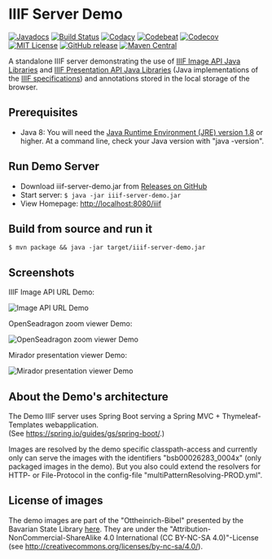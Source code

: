 # IIIF Server Demo

[![Javadocs](http://javadoc.io/badge/de.digitalcollections/iiif-server-demo.svg)](http://javadoc.io/doc/de.digitalcollections/iiif-server-demo)
[![Build Status](https://travis-ci.org/dbmdz/iiif-server-demo.svg?branch=master)](https://travis-ci.org/dbmdz/iiif-server-demo)
[![Codacy](https://api.codacy.com/project/badge/Grade/6af6b5a2fa6d4883a1a270ceda2680bc)](https://www.codacy.com/app/dbmdz/iiif-server-demo_2?utm_source=github.com&amp;utm_medium=referral&amp;utm_content=dbmdz/iiif-server-demo&amp;utm_campaign=Badge_Grade)
[![Codebeat](https://codebeat.co/badges/5260f53b-76bd-4e49-a4c1-dd8a729b3d44)](https://codebeat.co/projects/github-com-dbmdz-iiif-server-demo-master)
[![Codecov](https://codecov.io/gh/dbmdz/iiif-server-demo/branch/master/graph/badge.svg)](https://codecov.io/gh/dbmdz/iiif-server-demo)
[![MIT License](https://img.shields.io/badge/license-MIT-blue.svg)](LICENSE)
[![GitHub release](https://img.shields.io/github/release/dbmdz/iiif-server-demo.svg?maxAge=2592000)](https://github.com/dbmdz/iiif-server-demo/releases)
[![Maven Central](https://img.shields.io/maven-central/v/de.digitalcollections/iiif-server-demo.svg?maxAge=2592000)](http://search.maven.org/#search%7Cga%7C1%7Ca%3A%22iiif-server-demo%22)

A standalone IIIF server demonstrating the use of [IIIF Image API Java Libraries](https://github.com/dbmdz/iiif-image-api "IIIF Image API Java Libraries") and [IIIF Presentation API Java Libraries](https://github.com/dbmdz/iiif-presentation-api "IIIF Presentation API Java Libraries") (Java implementations of the [IIIF specifications](http://iiif.io/technical-details/ "IIIF specifications")) and annotations stored in the local storage of the browser.

## Prerequisites

* Java 8: You will need the [Java Runtime Environment (JRE) version 1.8](http://www.oracle.com/technetwork/java/javase/downloads/jre8-downloads-2133155.html) or higher. At a command line, check your Java version with "java -version".

## Run Demo Server

- Download iiif-server-demo.jar from [Releases on GitHub](https://github.com/dbmdz/iiif-server-demo/releases)
- Start server: `$ java -jar iiif-server-demo.jar`
- View Homepage: [http://localhost:8080/iiif](http://localhost:8080/iiif)

## Build from source and run it

```shell
$ mvn package && java -jar target/iiif-server-demo.jar
```

## Screenshots

IIIF Image API URL Demo:

![Image API URL Demo](./doc/images/screenshot-image-api-url.png)

OpenSeadragon zoom viewer Demo:

![OpenSeadragon zoom viewer Demo](./doc/images/screenshot-openseadragon.png)

Mirador presentation viewer Demo:

![Mirador presentation viewer Demo](./doc/images/screenshot-mirador.png)

## About the Demo's architecture

The Demo IIIF server uses Spring Boot serving a Spring MVC + Thymeleaf-Templates webapplication.<br/>
(See <a href="https://spring.io/guides/gs/spring-boot/">https://spring.io/guides/gs/spring-boot/</a>.)

Images are resolved by the demo specific classpath-access and currently only can serve the images with the identifiers "bsb00026283_0004x" (only packaged images in the demo). But you also could extend the resolvers for HTTP- or File-Protocol in the config-file "multiPatternResolving-PROD.yml".

## License of images

The demo images are part of the "Ottheinrich-Bibel" presented by the Bavarian State Library <a href="https://api.digitale-sammlungen.de/iiif/presentation/v2/bsb00026283/canvas/41/view">here</a>.
They are under the "Attribution-NonCommercial-ShareAlike 4.0 International (CC BY-NC-SA 4.0)"-License (see <a href="http://creativecommons.org/licenses/by-nc-sa/4.0/">http://creativecommons.org/licenses/by-nc-sa/4.0/</a>).